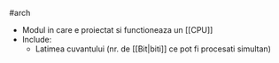 #arch 
- Modul in care e proiectat si functioneaza un [[CPU]]
- Include:
	- Latimea cuvantului (nr. de [[Bit|biti]] ce pot fi procesati simultan)